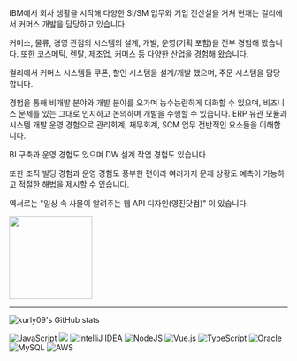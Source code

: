 

IBM에서 회사 생활을 시작해 다양한 SI/SM 업무와 기업 전산실을 거쳐 현재는 컬리에서 커머스 개발을 담당하고 있습니다.

커머스, 물류, 경영 관점의 시스템의 설계, 개발, 운영(기획 포함)을 전부 경험해 봤습니다.
또한 코스메틱, 렌탈, 제조업, 커머스 등 다양한 산업을 경험해 왔습니다.

컬리에서 커머스 시스템들 쿠폰, 할인 시스템을 설계/개발 했으며,  주문 시스템을 담당 합니다.

경험을 통해 비개발 분야와 개발 분야를 오가며 능수능란하게 대화할 수 있으며, 비즈니스 문제를 있는 그대로 인지하고 논의하며 개발을 수행할 수 있습니다.
ERP 유관 모듈과 시스템 개발 운영 경험으로 관리회계, 재무회계, SCM 업무 전반적인 요소들을 이해합니다. 

BI 구축과 운영 경험도 있으며 DW 설계 작업 경험도 있습니다.

또한 조직 빌딩 경험과 운영 경험도 풍부한 편이라 여러가지 문제 상황도 예측이 가능하고 적절한 해법을 제시할 수 있습니다.

역서로는 "일상 속 사물이 알려주는 웹 API 디자인(영진닷컴)" 이 있습니다.

<a href="http://www.kyobobook.co.kr/product/detailViewKor.laf?mallGb=KOR&ejkGb=KOR&barcode=9788931463224">
  <img width="150" src="http://image.kyobobook.co.kr/images/book/xlarge/224/x9788931463224.jpg"/>
</a>

<hr/>

![kurly09's GitHub stats](https://github-readme-stats.vercel.app/api?username=kurly09&count_private=true&show_icons=true&theme=radical)

<img alt="JavaScript" src="https://img.shields.io/badge/javascript-%23323330.svg?style=for-the-badge&logo=javascript&logoColor=%23F7DF1E"/> <img arg="Spring" src="https://img.shields.io/badge/Spring-6DB33F?style=for-the-badge&logo=spring&logoColor=white"/>
<img alt="IntelliJ IDEA" src="https://img.shields.io/badge/IntelliJIDEA-000000.svg?style=for-the-badge&logo=intellij-idea&logoColor=white"/>
<img alt="NodeJS" src="https://img.shields.io/badge/node.js-%2343853D.svg?style=for-the-badge&logo=node-dot-js&logoColor=white"/>
<img alt="Vue.js" src="https://img.shields.io/badge/vuejs-%2335495e.svg?style=for-the-badge&logo=vue-dot-js&logoColor=%234FC08D"/>
<img alt="TypeScript" src="https://img.shields.io/badge/typescript-%23007ACC.svg?style=for-the-badge&logo=typescript&logoColor=white"/>
<img alt="Oracle" src ="https://img.shields.io/badge/oracle-%23F00000.svg?style=for-the-badge&logo=oracle&logoColor=white" />
<img alt="MySQL" src="https://img.shields.io/badge/mysql-%2300f.svg?style=for-the-badge&logo=mysql&logoColor=white"/>
<img alt="AWS" src="https://img.shields.io/badge/AWS-%23FF9900.svg?style=for-the-badge&logo=amazon-aws&logoColor=white"/>
